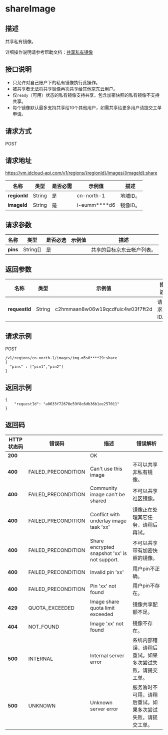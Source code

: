 # shareImage


## 描述

共享私有镜像。

详细操作说明请参考帮助文档：[共享私有镜像](https://docs.jdcloud.com/cn/virtual-machines/share-image)

## 接口说明
- 只允许对自己账户下的私有镜像执行此操作。
- 被共享者无法将共享镜像再次共享给其他京东云用户。
- 仅`ready`（可用）状态的私有镜像支持共享，包含加密快照的私有镜像不支持共享。
- 每个镜像默认最多支持共享给10个其他用户，如需共享给更多用户请提交工单申请。


## 请求方式
POST

## 请求地址
https://vm.jdcloud-api.com/v1/regions/{regionId}/images/{imageId}:share

|名称|类型|是否必需|示例值|描述|
|---|---|---|---|---|
|**regionId**|String|是|cn-north-1|地域ID。|
|**imageId**|String|是|i-eumm****d6|镜像ID。|

## 请求参数
|名称|类型|是否必选|示例值|描述|
|---|---|---|---|---|
|**pins**|String[]|是| |共享的目标京东云帐户列表。|


## 返回参数
|名称|类型|示例值|描述|
|---|---|---|---|
|**requestId**|String|c2hmmaan8w06w19qcdfuic4w03f7ft2d|请求ID。|



## 请求示例
POST

```
/v1/regions/cn-north-1/images/img-m5s0****29:share
{
  "pins" : ["pin1","pin2"]
}
```



## 返回示例
```
{
    "requestId": "a0633f72670e59f8c6db36b1ee257011"
}
```

## 返回码
|HTTP状态码|错误码|描述|错误解析|
|---|---|---|---|
|**200**||OK||
|**400**|FAILED_PRECONDITION|Can't use this image|不可以共享非私有镜像。|
|**400**|FAILED_PRECONDITION|Community image can't be shared|不可以共享社区镜像。|
|**400**|FAILED_PRECONDITION|Conflict with underlay image task 'xx'|镜像正在处理其它任务，请稍后再试。|
|**400**|FAILED_PRECONDITION|Share encrypted snapshot 'xx' is not support.|不可以共享带有加密快照的镜像。|
|**400**|FAILED_PRECONDITION|Invalid pin 'xx'|用户pin不正确。|
|**400**|FAILED_PRECONDITION|Pin 'xx' not found|用户pin不存在。|
|**429**|QUOTA_EXCEEDED|Image share quota limit exceeded|镜像共享配额不足。|
|**404**|NOT_FOUND|Image 'xx' not found|镜像不存在。|
|**500**|INTERNAL|Internal server error|系统内部错误，请稍后重试。如果多次尝试失败，请提交工单。|
|**500**|UNKNOWN|Unknown server error|服务暂时不可用，请稍后重试。如果多次尝试失败，请提交工单。|
